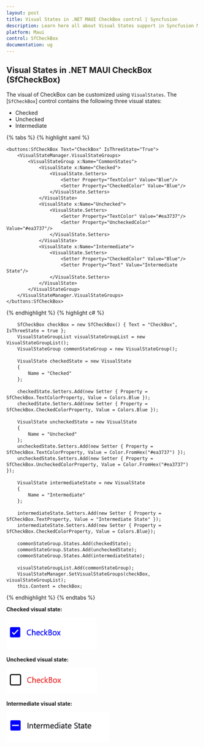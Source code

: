 ```yaml
---
layout: post
title: Visual States in .NET MAUI CheckBox control | Syncfusion
description: Learn here all about Visual States support in Syncfusion MAUI CheckBox (SfCheckBox) control and more.
platform: Maui
control: SfCheckBox
documentation: ug
---
```


## Visual States in .NET MAUI CheckBox (SfCheckBox)

The visual of CheckBox can be customized using `VisualStates`. The [`SfCheckBox`] control contains the following three visual states:

* Checked
* Unchecked
* Intermediate

{% tabs %}
{% highlight xaml %}

    <buttons:SfCheckBox Text="CheckBox" IsThreeState="True">
        <VisualStateManager.VisualStateGroups>
            <VisualStateGroup x:Name="CommonStates">
                <VisualState x:Name="Checked">
                    <VisualState.Setters>
                        <Setter Property="TextColor" Value="Blue"/>
                        <Setter Property="CheckedColor" Value="Blue"/>
                    </VisualState.Setters>
                </VisualState>
                <VisualState x:Name="Unchecked">
                    <VisualState.Setters>
                        <Setter Property="TextColor" Value="#ea3737"/>
                        <Setter Property="UncheckedColor" Value="#ea3737"/>
                    </VisualState.Setters>
                </VisualState>
                <VisualState x:Name="Intermediate">
                    <VisualState.Setters>
                        <Setter Property="CheckedColor" Value="Blue"/>
                        <Setter Property="Text" Value="Intermediate State"/>
                    </VisualState.Setters>
                </VisualState>
            </VisualStateGroup>
        </VisualStateManager.VisualStateGroups>
    </buttons:SfCheckBox>

{% endhighlight %}
{% highlight c# %}

        SfCheckBox checkBox = new SfCheckBox() { Text = "CheckBox", IsThreeState = true };
        VisualStateGroupList visualStateGroupList = new VisualStateGroupList();
        VisualStateGroup commonStateGroup = new VisualStateGroup();

        VisualState checkedState = new VisualState
        {
            Name = "Checked"
        };

        checkedState.Setters.Add(new Setter { Property = SfCheckBox.TextColorProperty, Value = Colors.Blue });
        checkedState.Setters.Add(new Setter { Property = SfCheckBox.CheckedColorProperty, Value = Colors.Blue });

        VisualState uncheckedState = new VisualState
        {
            Name = "Unchecked"
        };
        uncheckedState.Setters.Add(new Setter { Property = SfCheckBox.TextColorProperty, Value = Color.FromHex("#ea3737") });
        uncheckedState.Setters.Add(new Setter { Property = SfCheckBox.UncheckedColorProperty, Value = Color.FromHex("#ea3737") });

        VisualState intermediateState = new VisualState
        {
            Name = "Intermediate"
        };

        intermediateState.Setters.Add(new Setter { Property = SfCheckBox.TextProperty, Value = "Intermediate State" });
        intermediateState.Setters.Add(new Setter { Property = SfCheckBox.CheckedColorProperty, Value = Colors.Blue});

        commonStateGroup.States.Add(checkedState);
        commonStateGroup.States.Add(uncheckedState);
        commonStateGroup.States.Add(intermediateState);

        visualStateGroupList.Add(commonStateGroup);
        VisualStateManager.SetVisualStateGroups(checkBox, visualStateGroupList);
        this.Content = checkBox;

{% endhighlight %}
{% endtabs %}

**Checked visual state:**

![.NET MAUI CheckBox](Images/VisualStates/checkedstate.png)

**Unchecked visual state:**

![.NET MAUI CheckBox](Images/VisualStates/uncheckedstate.png)

**Intermediate visual state:**

![.NET MAUI CheckBox](Images/VisualStates/intermediatestate.png)
